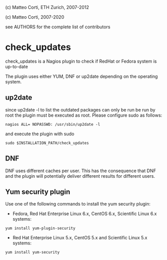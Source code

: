 
 (c) Matteo Corti, ETH Zurich, 2007-2012

 (c) Matteo Corti, 2007-2020

  see AUTHORS for the complete list of contributors

# check_updates

check_updates is a Nagios plugin to check if RedHat or Fedora system
is up-to-date

The plugin uses either YUM, DNF or up2date depending on the operating
system.

## up2date

since up2date -l to list the outdated packages can only be run be run
by root the plugin must be executed as root. Please configure sudo as
follows:

```
nagios ALL= NOPASSWD: /usr/sbin/up2date -l
```

and execute the plugin with sudo

```
sudo $INSTALLATION_PATH/check_updates
```

## DNF

DNF uses different caches per user. This has the consequence that DNF
and the plugin will potentially deliver different results for
different users.

## Yum security plugin

Use one of the following commands to install the yum security plugin:

 - Fedora, Red Hat Enterprise Linux 6.x, CentOS 6.x, Scientific Linux 6.x systems:

```
yum install yum-plugin-security
```

 - Red Hat Enterprise Linux 5.x, CentOS 5.x and Scientific Linux 5.x systems:

```
yum install yum-security
```